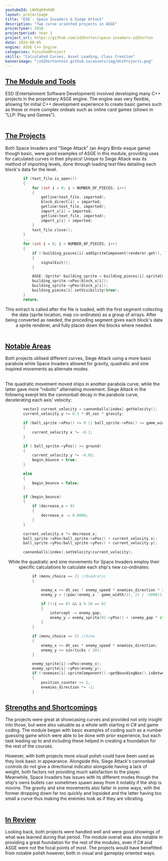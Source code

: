 ```yaml
---
youtubeId: LWVKgK0nHd8
layout: projectpage
title: "ESD - Space Invaders & Siege Attack"
description: "Two curve oriented projects in ASGE"
projectyear: 2018
projectperiod: Year 1
project_url: https://github.com/zd2horton/space-invaders-zd2horton
date: 2024-08-05
engine: ASGE C++ Engine
categories: FinishedProject
skills: "Calculated Curves, Asset Loading, Class Creation"
bannerimage: "/zd2hortontest.github.io/assets/img/UniProjects.png"
---
```

<p style="text-align: center;">
<h2><ins>The Module and Tools</ins></h2>
ESD (Entertainment Software Development) involved developing many C++ projects in the proprietary ASGE engine. The engine was very flexible, allowing for initial C++ development experience to create basic games such as these or more complex ordeals such as online card games (shown in "LLP: Play and Games").<br><br>

<h2><ins>The Projects</ins></h2>
Both Space Invaders and "Siege Attack" (an Angry Birds-esque game) though basic, were good examples of ASGE in this module, providing uses for calculated curves in their physics! Unique to Siege Attack was its method of importing levels, done through loading text files detailing each block's data for the level. </p>

```cpp
		if (text_file.is_open())
		{
			for (int i = 0; i < NUMBER_OF_PIECES; i++)
			{
				getline(text_file, imported);
				block_direct[i] = imported;
				getline(text_file, imported);
				import_x[i] = imported;
				getline(text_file, imported);
				import_y[i] = imported;
			}
			text_file.close();
		}
		...
		for (int i = 0; i < NUMBER_OF_PIECES; i++)
		{
			if (!building_pieces[i].addSpriteComponent(renderer.get(), block_direct[i]))
			{
				signalExit();
			}

			ASGE::Sprite* building_sprite = building_pieces[i].spriteComponent()->getSprite();
			building_sprite->xPos(block_x[i]);
			building_sprite->yPos(block_y[i]);
			building_pieces[i].setVisibility(true);
		}
		return;
```

<p style="text-align: center;">
This extract is called after the file is loaded, with the first segment collecting the data (sprite location, map co-ordinates) as a group of arrays. After being converted as needed, the proceding segment gives each block's data a sprite renderer, and fully places down the blocks where needed.<br><br>


<h2><ins>Notable Areas</ins></h2>
Both projects utilised different curves, Siege Attack using a more basic parabola while Space Invaders allowed for gravity, quadratic and sine inspired movements as alternate modes.<br><br>

The quadratic movement moved ships in another parabola curve, while the latter gave more "robotic" alternating movement. Siege Attack in the following exerpt lets the cannonball decay in the parabola curve, decelerating each axis' velocity:
</p>

```cpp
		vector2 current_velocity = cannonballs[index].getVelocity();
		current_velocity.y += 0.1 * dt_sec * gravity;

		if (ball_sprite->xPos() <= 0 || ball_sprite->xPos() >= game_width)
		{
			current_velocity.x *= -0.1;
		}

		if ( ball_sprite->yPos() >= ground)
		{
			current_velocity.y *= -0.65;
			begin_bounce = true;
		}

		else
		{
			begin_bounce = false;
		}

		if (begin_bounce)
		{
			if (decrease_x > 0)
			{
				decrease_x -= 0.0008;
			}
		}

		current_velocity.x *= decrease_x;
		ball_sprite->xPos(ball_sprite->xPos() + current_velocity.x);
		ball_sprite->yPos(ball_sprite->yPos() + current_velocity.y);

		cannonballs[index].setVelocity(current_velocity);
```
		
<p style="text-align: center;">
While the quadratic and sine movements for Space Invaders employ their specific calculations to calculate each ship's new co-ordinates:
</p>

```cpp
			if (menu_choice == 2) //Quadratic
			{

				enemy_x += dt_sec * enemy_speed * enemies_direction * 2;
				enemy_y = ((pow((enemy_x - game_width/2), 2) / -5000)) - intercept; 

				if (!(i == 0) && i % 10 == 0) 
				{
					intercept -= enemy_gap; 
					enemy_y = enemy_sprite[0]->yPos() + (enemy_gap * std::floor(i / 10));
				}
			}

			if (menu_choice == 3) //Sine
			{
				enemy_x += dt_sec * enemy_speed * enemies_direction;
				enemy_y += sin(ticks / 20);
			}

			enemy_sprite[i]->xPos(enemy_x);
			enemy_sprite[i]->yPos(enemy_y);
			if (!enemies[i].spriteComponent()->getBoundingBox().isBetween(enemy_sprite[i]->xPos(), 100, game_width - 200))
			{
				position_counter += 1;
				enemies_direction *= -1;
			}
```

<h2><ins>Strengths and Shortcomings</ins></h2>
The projects were great at showcasing curves and provided not only insight into those, but were also valuable as a whole with starting in C# and game coding. The module began with basic examples of coding such as a number guessing game which were able to be done with prior experience, but each task leading up to and including these helped in creating a foundation for the rest of the courses.<br>

However, with both projects more visual polish could have been used as they look basic in appearance. Alongside this, Siege Attack's cannonball controls do not give a directional indicator alongside having a lack of weight, both factors not providing much satisfaction to the player. Meanwhile, Space Invaders has issues with its different modes though the ship's owns bullets can sometimes spawn away from it notably if the ship is movine. The gravity and sine movements also falter in some ways, with the former dropping down far too quickly and lopsided and the latter having too small a curve thus making the enemies look as if they are vibrating.<br><br>


<h2><ins>In Review</ins></h2>
Looking back, both projects were handled well and were good showings of what was learned during that period. The module overall was also notable in providing a great foundation for the rest of the modules, even if C# and ASGE were not the focal points of most. The projects would have benefitted from notable polish however, both in visual and gameplay oriented ways. 